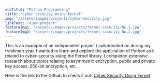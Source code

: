 ```yaml
---
subTitle: "Python Programming" 
title: "Cyber Security Using Fernet"
img: "/assets/images/projects/cyber-security.jpg"
linkText: "view project"
featureImg1: "/assets/images/projects/fernet-security-No.1.jpg"
featureImg2: "/assets/images/projects/fernet-security-No.2.jpg"
---
```

This is an example of an independent project I collaberated on during my freshman year. I wanted to learn and explore the application of Python as it related to cyber-security using the Fernet library. I completed extensive research about topics relating to asymmetric encryption, public and private key access, 256-bit encryption, etc.

Here is the link to the Github to check it out: [Cyber Security Using Fernet](https://github.com/RiverMagee/Cyber-Security-Using-Fernet)